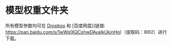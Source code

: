 # 模型权重文件夹
所有模型参数均可在 [Dropbox](https://www.dropbox.com/sh/3cj7nv5l0hfqup9/AAAMbLQXmoVki98cqwuv754ia?dl=0) 和 [百度网盘](链接: https://pan.baidu.com/s/1wWqlXQCshwDAyaIkUkinHg)（提取码：8l92）进行下载。